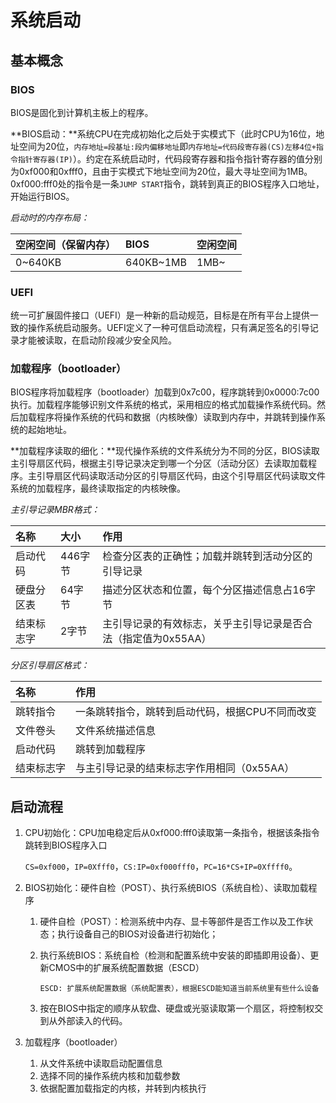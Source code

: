 # 系统启动

## 基本概念

### BIOS

BIOS是固化到计算机主板上的程序。

**BIOS启动：**系统CPU在完成初始化之后处于实模式下（此时CPU为16位，地址空间为20位，`内存地址=段基址:段内偏移地址`即`内存地址=代码段寄存器(CS)左移4位+指令指针寄存器(IP)`）。约定在系统启动时，代码段寄存器和指令指针寄存器的值分别为0xf000和0xfff0，且由于实模式下地址空间为20位，最大寻址空间为1MB。0xf000:fff0处的指令是一条`JUMP START`指令，跳转到真正的BIOS程序入口地址，开始运行BIOS。

_启动时的内存布局：_

| 空闲空间（保留内存） | BIOS | 空闲空间 |
| :--- | :--- | :--- |
| 0~640KB | 640KB~1MB | 1MB~ |

### UEFI

统一可扩展固件接口（UEFI）是一种新的启动规范，目标是在所有平台上提供一致的操作系统启动服务。UEFI定义了一种可信启动流程，只有满足签名的引导记录才能被读取，在启动阶段减少安全风险。

### 加载程序（bootloader）

BIOS程序将加载程序（bootloader）加载到0x7c00，程序跳转到0x0000:7c00执行。加载程序能够识别文件系统的格式，采用相应的格式加载操作系统代码。然后加载程序将操作系统的代码和数据（内核映像）读取到内存中，并跳转到操作系统的起始地址。

**加载程序读取的细化：**现代操作系统的文件系统分为不同的分区，BIOS读取主引导扇区代码，根据主引导记录决定到哪一个分区（活动分区）去读取加载程序。主引导扇区代码读取活动分区的引导扇区代码，由这个引导扇区代码读取文件系统的加载程序，最终读取指定的内核映像。

_主引导记录MBR格式：_

| 名称 | 大小 | 作用 |
| :--- | :--- | :--- |
| 启动代码 | 446字节 | 检查分区表的正确性；加载并跳转到活动分区的引导记录 |
| 硬盘分区表 | 64字节 | 描述分区状态和位置，每个分区描述信息占16字节 |
| 结束标志字 | 2字节 | 主引导记录的有效标志，关乎主引导记录是否合法（指定值为0x55AA） |

_分区引导扇区格式：_

| 名称 | 作用 |
| :--- | :--- |
| 跳转指令 | 一条跳转指令，跳转到启动代码，根据CPU不同而改变 |
| 文件卷头 | 文件系统描述信息 |
| 启动代码 | 跳转到加载程序 |
| 结束标志字 | 与主引导记录的结束标志字作用相同（0x55AA） |

## 启动流程

1. CPU初始化：CPU加电稳定后从0xf000:fff0读取第一条指令，根据该条指令跳转到BIOS程序入口

   `CS=0xf000`，`IP=0Xfff0`，`CS:IP=0xf000fff0`，`PC=16*CS+IP=0Xffff0`。

2. BIOS初始化：硬件自检（POST）、执行系统BIOS（系统自检）、读取加载程序
   1. 硬件自检（POST）：检测系统中内存、显卡等部件是否工作以及工作状态；执行设备自己的BIOS对设备进行初始化；
   2. 执行系统BIOS：系统自检（检测和配置系统中安装的即插即用设备）、更新CMOS中的扩展系统配置数据（ESCD）

      `ESCD: 扩展系统配置数据（系统配置表），根据ESCD能知道当前系统里有些什么设备`

   3. 按在BIOS中指定的顺序从软盘、硬盘或光驱读取第一个扇区，将控制权交到从外部读入的代码。
3. 加载程序（bootloader）
   1. 从文件系统中读取启动配置信息
   2. 选择不同的操作系统内核和加载参数
   3. 依据配置加载指定的内核，并转到内核执行

